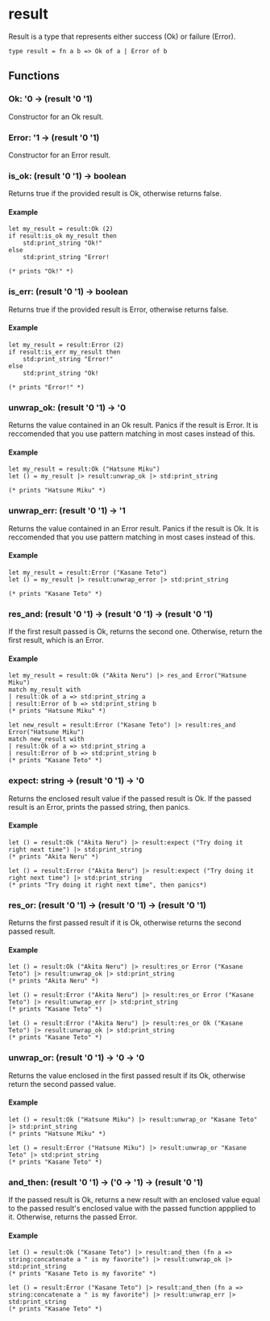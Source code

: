 # result
Result is a type that represents either success (Ok) or failure (Error).
```
type result = fn a b => Ok of a | Error of b
```
## Functions
### Ok: '0 -> (result '0 '1)
Constructor for an Ok result.
### Error: '1 -> (result '0 '1)
Constructor for an Error result.
### is_ok: (result '0 '1) -> boolean
Returns true if the provided result is Ok, otherwise returns false.
#### Example
```
let my_result = result:Ok (2)
if result:is_ok my_result then
    std:print_string "Ok!"
else
    std:print_string "Error!

(* prints "Ok!" *)
```
### is_err: (result '0 '1) -> boolean
Returns true if the provided result is Error, otherwise returns false.
#### Example 
```
let my_result = result:Error (2)
if result:is_err my_result then
    std:print_string "Error!"
else
    std:print_string "Ok!

(* prints "Error!" *)
```
### unwrap_ok: (result '0 '1) -> '0
Returns the value contained in an Ok result. Panics if the result is Error. It is reccomended that you use pattern matching in most cases instead of this.
#### Example
```
let my_result = result:Ok ("Hatsune Miku")
let () = my_result |> result:unwrap_ok |> std:print_string

(* prints "Hatsune Miku" *)
```
### unwrap_err: (result '0 '1) -> '1
Returns the value contained in an Error result. Panics if the result is Ok. It is reccomended that you use pattern matching in most cases instead of this.
#### Example
```
let my_result = result:Error ("Kasane Teto")
let () = my_result |> result:unwrap_error |> std:print_string

(* prints "Kasane Teto" *)
```
### res_and: (result '0 '1) -> (result '0 '1) -> (result '0 '1)
If the first result passed is Ok, returns the second one. Otherwise, return the first result, which is an Error.
#### Example
```
let my_result = result:Ok ("Akita Neru") |> res_and Error("Hatsune Miku") 
match my_result with
| result:Ok of a => std:print_string a
| result:Error of b => std:print_string b
(* prints "Hatsune Miku" *)

let new_result = result:Error ("Kasane Teto") |> result:res_and Error("Hatsune Miku")
match new_result with
| result:Ok of a => std:print_string a
| result:Error of b => std:print_string b
(* prints "Kasane Teto" *)
```
### expect: string -> (result '0 '1) -> '0
Returns the enclosed result value if the passed result is Ok. If the passed result is an Error, prints the passed string, then panics.
#### Example
```
let () = result:Ok ("Akita Neru") |> result:expect ("Try doing it right next time") |> std:print_string 
(* prints "Akita Neru" *)

let () = result:Error ("Akita Neru") |> result:expect ("Try doing it right next time") |> std:print_string 
(* prints "Try doing it right next time", then panics*)
```
### res_or: (result '0 '1) -> (result '0 '1) -> (result '0 '1)
Returns the first passed result if it is Ok, otherwise returns the second passed result.
#### Example
```
let () = result:Ok ("Akita Neru") |> result:res_or Error ("Kasane Teto") |> result:unwrap_ok |> std:print_string 
(* prints "Akita Neru" *)

let () = result:Error ("Akita Neru") |> result:res_or Error ("Kasane Teto") |> result:unwrap_err |> std:print_string 
(* prints "Kasane Teto" *)

let () = result:Error ("Akita Neru") |> result:res_or Ok ("Kasane Teto") |> result:unwrap_ok |> std:print_string 
(* prints "Kasane Teto" *)
```
### unwrap_or: (result '0 '1) -> '0 -> '0
Returns the value enclosed in the first passed result if its Ok, otherwise return the second passed value.
#### Example
```
let () = result:Ok ("Hatsune Miku") |> result:unwrap_or "Kasane Teto" |> std:print_string 
(* prints "Hatsune Miku" *)

let () = result:Error ("Hatsune Miku") |> result:unwrap_or "Kasane Teto" |> std:print_string 
(* prints "Kasane Teto" *)
```
### and_then: (result '0 '1) -> ('0 -> '1) -> (result '0 '1)
If the passed result is Ok, returns a new result with an enclosed value equal to the passed result's enclosed value with the passed function appplied to it. Otherwise, returns the passed Error.
#### Example
```
let () = result:Ok ("Kasane Teto") |> result:and_then (fn a => string:concatenate a " is my favorite") |> result:unwrap_ok |> std:print_string
(* prints "Kasane Teto is my favorite" *)

let () = result:Error ("Kasane Teto") |> result:and_then (fn a => string:concatenate a " is my favorite") |> result:unwrap_err |> std:print_string
(* prints "Kasane Teto" *)
```
